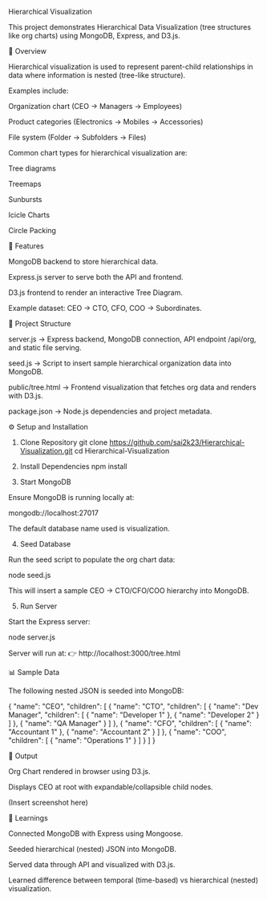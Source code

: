 Hierarchical Visualization

This project demonstrates Hierarchical Data Visualization (tree structures like org charts) using MongoDB, Express, and D3.js.

📖 Overview

Hierarchical visualization is used to represent parent-child relationships in data where information is nested (tree-like structure).

Examples include:

Organization chart (CEO → Managers → Employees)

Product categories (Electronics → Mobiles → Accessories)

File system (Folder → Subfolders → Files)

Common chart types for hierarchical visualization are:

Tree diagrams

Treemaps

Sunbursts

Icicle Charts

Circle Packing

🚀 Features

MongoDB backend to store hierarchical data.

Express.js server to serve both the API and frontend.

D3.js frontend to render an interactive Tree Diagram.

Example dataset: CEO → CTO, CFO, COO → Subordinates.

📂 Project Structure

server.js → Express backend, MongoDB connection, API endpoint /api/org, and static file serving.

seed.js → Script to insert sample hierarchical organization data into MongoDB.

public/tree.html → Frontend visualization that fetches org data and renders with D3.js.

package.json → Node.js dependencies and project metadata.

⚙️ Setup and Installation
1. Clone Repository
git clone https://github.com/sai2k23/Hierarchical-Visualization.git
cd Hierarchical-Visualization

2. Install Dependencies
npm install

3. Start MongoDB

Ensure MongoDB is running locally at:

mongodb://localhost:27017


The default database name used is visualization.

4. Seed Database

Run the seed script to populate the org chart data:

node seed.js


This will insert a sample CEO → CTO/CFO/COO hierarchy into MongoDB.

5. Run Server

Start the Express server:

node server.js


Server will run at:
👉 http://localhost:3000/tree.html

📊 Sample Data

The following nested JSON is seeded into MongoDB:

{
  "name": "CEO",
  "children": [
    {
      "name": "CTO",
      "children": [
        {
          "name": "Dev Manager",
          "children": [
            { "name": "Developer 1" },
            { "name": "Developer 2" }
          ]
        },
        { "name": "QA Manager" }
      ]
    },
    {
      "name": "CFO",
      "children": [
        { "name": "Accountant 1" },
        { "name": "Accountant 2" }
      ]
    },
    {
      "name": "COO",
      "children": [
        { "name": "Operations 1" }
      ]
    }
  ]
}

📸 Output

Org Chart rendered in browser using D3.js.

Displays CEO at root with expandable/collapsible child nodes.

(Insert screenshot here)

📝 Learnings

Connected MongoDB with Express using Mongoose.

Seeded hierarchical (nested) JSON into MongoDB.

Served data through API and visualized with D3.js.

Learned difference between temporal (time-based) vs hierarchical (nested) visualization.